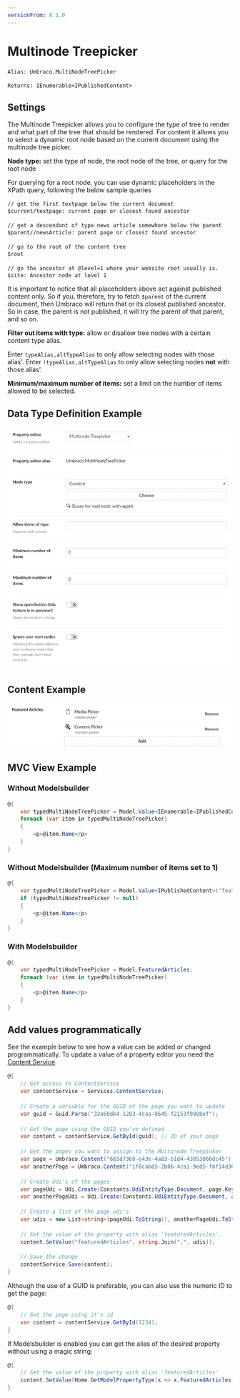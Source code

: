 ```yaml
---
versionFrom: 8.1.0
---
```


# Multinode Treepicker

`Alias: Umbraco.MultiNodeTreePicker`

`Returns: IEnumerable<IPublishedContent>`

## Settings

The Multinode Treepicker allows you to configure the type of tree to render and what part of the tree that should be rendered. For content it allows you to select a dynamic root node based on the current document using the multinode tree picker.

**Node type:** set the type of node, the root node of the tree, or query for the root node

For querying for a root node, you can use dynamic placeholders in the XPath query, following the below sample queries

```none
// get the first textpage below the current document
$current/textpage: current page or closest found ancestor

// get a descendant of type news article somewhere below the parent
$parent//newsArticle: parent page or closest found ancestor

// go to the root of the content tree
$root

// go the ancestor at @level=1 where your website root usually is.
$site: Ancestor node at level 1
```

It is important to notice that all placeholders above act against published content only. So if you, therefore, try to fetch `$parent` of the current document, then Umbraco will return that or its closest published ancestor. So in case, the parent is not published, it will try the parent of that parent, and so on.

**Filter out items with type:** allow or disallow tree nodes with a certain content type alias.

Enter `typeAlias,altTypeAlias` to only allow selecting nodes with those alias'. Enter `!typeAlias,altTypeAlias` to only allow selecting nodes **not** with those alias'.

**Minimum/maximum number of items:** set a limit on the number of items allowed to be selected.

## Data Type Definition Example

![Multinode Treepicker Data Type Definition](images/Multinode-Treepicker-DataType-8_1.png)

## Content Example

![Multinode Treepicker](images/Multinode-Treepicker-Content-v8.png)

## MVC View Example

### Without Modelsbuilder

```csharp
@{
    var typedMultiNodeTreePicker = Model.Value<IEnumerable<IPublishedContent>>("featuredArticles");
    foreach (var item in typedMultiNodeTreePicker)
    {
        <p>@item.Name</p>
    }
}
```

### Without Modelsbuilder (Maximum number of items set to 1)

```csharp
@{
    var typedMultiNodeTreePicker = Model.Value<IPublishedContent>("featuredArticle");
    if (typedMultiNodeTreePicker != null)
    {
        <p>@item.Name</p>
    }
}
```

### With Modelsbuilder

```csharp
@{
    var typedMultiNodeTreePicker = Model.FeaturedArticles;
    foreach (var item in typedMultiNodeTreePicker)
    {
        <p>@item.Name</p>
    }
}
```

## Add values programmatically

See the example below to see how a value can be added or changed programmatically. To update a value of a property editor you need the [Content Service](../../../../../Reference/Management/Services/ContentService/index.md).

```csharp
@{
    // Get access to ContentService
    var contentService = Services.ContentService;

    // Create a variable for the GUID of the page you want to update
    var guid = Guid.Parse("32e60db4-1283-4caa-9645-f2153f9888ef");

    // Get the page using the GUID you've defined
    var content = contentService.GetById(guid); // ID of your page

    // Get the pages you want to assign to the Multinode Treepicker
    var page = Umbraco.Content("665d7368-e43e-4a83-b1d4-43853860dc45");
    var anotherPage = Umbraco.Content("1f8cabd5-2b06-4ca1-9ed5-fbf14d300d59");

    // Create Udi's of the pages
    var pageUdi = Udi.Create(Constants.UdiEntityType.Document, page.Key);
    var anotherPageUdi = Udi.Create(Constants.UdiEntityType.Document, anotherPage.Key);

    // Create a list of the page udi's
    var udis = new List<string>{pageUdi.ToString(), anotherPageUdi.ToString()};

    // Set the value of the property with alias 'featuredArticles'. 
    content.SetValue("featuredArticles", string.Join(",", udis));

    // Save the change
    contentService.Save(content);
}
```

Although the use of a GUID is preferable, you can also use the numeric ID to get the page:

```csharp
@{
    // Get the page using it's id
    var content = contentService.GetById(1234); 
}
```

If Modelsbuilder is enabled you can get the alias of the desired property without using a magic string:

```csharp
@{
    // Set the value of the property with alias 'featuredArticles'
    content.SetValue(Home.GetModelPropertyType(x => x.FeaturedArticles).Alias, string.Join(",", udis));
}
```
